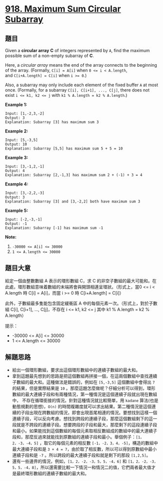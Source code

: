 # [918. Maximum Sum Circular Subarray](https://leetcode.com/problems/maximum-sum-circular-subarray/)


## 題目

Given a **circular array** **C** of integers represented by `A`, find the maximum possible sum of a non-empty subarray of **C**.

Here, a *circular array* means the end of the array connects to the beginning of the array. (Formally, `C[i] = A[i]` when `0 <= i < A.length`, and `C[i+A.length] = C[i]` when `i >= 0`.)

Also, a subarray may only include each element of the fixed buffer `A` at most once. (Formally, for a subarray `C[i], C[i+1], ..., C[j]`, there does not exist `i <= k1, k2 <= j` with `k1 % A.length = k2 % A.length`.)

**Example 1:**

    Input: [1,-2,3,-2]
    Output: 3
    Explanation: Subarray [3] has maximum sum 3

**Example 2:**

    Input: [5,-3,5]
    Output: 10
    Explanation: Subarray [5,5] has maximum sum 5 + 5 = 10

**Example 3:**

    Input: [3,-1,2,-1]
    Output: 4
    Explanation: Subarray [2,-1,3] has maximum sum 2 + (-1) + 3 = 4

**Example 4:**

    Input: [3,-2,2,-3]
    Output: 3
    Explanation: Subarray [3] and [3,-2,2] both have maximum sum 3

**Example 5:**

    Input: [-2,-3,-1]
    Output: -1
    Explanation: Subarray [-1] has maximum sum -1

**Note:**

1. `-30000 <= A[i] <= 30000`
2. `1 <= A.length <= 30000`


## 題目大意

給定一個由整數數組 A 表示的環形數組 C，求 C 的非空子數組的最大可能和。在此處，環形數組意味着數組的末端將會與開頭相連呈環狀。（形式上，當0 <= i < A.length 時 C[i] = A[i]，而當 i >= 0 時 C[i+A.length] = C[i]）

此外，子數組最多隻能包含固定緩衝區 A 中的每個元素一次。（形式上，對於子數組 C[i], C[i+1], ..., C[j]，不存在 i <= k1, k2 <= j 其中 k1 % A.length = k2 % A.length）

提示：

- -30000 <= A[i] <= 30000
- 1 <= A.length <= 30000


## 解題思路


- 給出一個環形數組，要求出這個環形數組中的連續子數組的最大和。
- 拿到這題最先想到的思路是把這個數組再拼接一個，在這兩個數組中查找連續子數組的最大和。這種做法是錯誤的，例如在 `[5,-3,5]` 這個數組中會得出 `7` 的結果，但是實際結果是 `10` 。那麼這題怎麼做呢？仔細分析可以得到，環形數組的最大連續子段和有兩種情況，第一種情況是這個連續子段就出現在數組中， 不存在循環銜接的情況。針對這種情況就比較簡單，用 `kadane` 算法(也是動態規劃的思想)，`O(n)` 的時間複雜度就可以求出結果。第二種情況是這個連續的子段出現在跨數組的情況，即會出現首尾相連的情況。要想找到這樣一個連續子段，可以反向考慮。想找到跨段的連續子段，那麼這個數組剩下的這一段就是不跨段的連續子段。想要跨段的子段和最大，那麼剩下的這段連續子段和最小。如果能找到這個數組的每個元素取相反數組成的數組中的最大連續子段和，那麼反過來就能找到原數組的連續子段和最小。舉個例子：`[1，2，-3，-4，5]` ，取它的每個元素的相反數 `[-1，-2，3，4，-5]`，構造的數組中最大連續子段和是 `3 + 4 = 7`，由於取了相反數，所以可以得到原數組中最小連續子段和是 `-7` 。所以跨段的最大連續子段和就是剩下的那段 `[1,2,5]`。
- 還有一些邊界的情況，例如，`[1，2，-2，-3，5，5，-4，6]` 和 `[1，2，-2，-3，5，5，-4，8]`，所以還需要比較一下情況一和情況二的值，它們兩者最大值才是最終環形數組的連續子數組的最大和。
